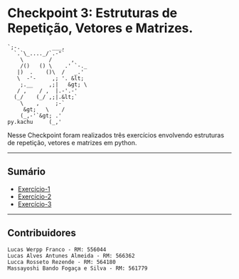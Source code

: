 # Checkpoint 3: Estruturas de Repetição, Vetores e Matrizes.
```                                                  
`;-.          ___,        
  `.`\_...._/`.-"`        
    \        /      ,     
    /()   () \    .' `-._ 
   |)  .    ()\  /   _.'  
   \  -'-     ,; '. &lt;     
    ;.__     ,;|   &gt; \    
   / ,    / ,  |.-'.-'    
  (_/    (_/ ,;|.&lt;`       
    \    ,     ;-`        
     &gt;   \    /           
    (_,-'`&gt; .'            
py.kachu     (_,'                                            
 ```                                                 

Nesse Checkpoint foram realizados três exercícios envolvendo estruturas de repetição, vetores e matrizes em python.

---

## Sumário

- [Exercício-1](Exercício-1/Cadastro_AnaliseNotas.py)
- [Exercício-2](Exercícios/Exercício-2.ino)
- [Exercício-3](Exercícios/Exercício-3.ino)

---

## Contribuidores

    Lucas Werpp Franco - RM: 556044
    Lucas Alves Antunes Almeida - RM: 566362
    Lucca Rosseto Rezende - RM: 564180
    Massayoshi Bando Fogaça e Silva - RM: 561779
